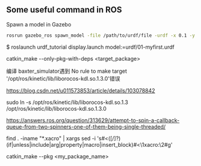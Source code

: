 ## Some useful command in ROS


Spawn a model in Gazebo
```bash
rosrun gazebo_ros spawn_model -file /path/to/urdf/file -urdf -x 0.1 -y 0.1 -z 0.1 -model my_object
```

$ roslaunch urdf_tutorial display.launch model:=urdf/01-myfirst.urdf

catkin_make --only-pkg-with-deps <target_package>

编译 baxter_simulator遇到 No rule to make target '/opt/ros/kinetic/lib/liborocos-kdl.so.1.3.0'错误

https://blog.csdn.net/u011573853/article/details/103078842

sudo ln -s /opt/ros/kinetic/lib/liborocos-kdl.so.1.3 /opt/ros/kinetic/lib/liborocos-kdl.so.1.3.0


https://answers.ros.org/question/313629/attempt-to-spin-a-callback-queue-from-two-spinners-one-of-them-being-single-threaded/

find . -iname "*.xacro" | xargs sed -i 's#<\([/]\?\)\(if\|unless\|include\|arg\|property\|macro\|insert_block\)#<\1xacro:\2#g'

catkin_make --pkg <my_package_name>

